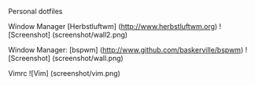 Personal dotfiles

Window Manager [Herbstluftwm] (http://www.herbstluftwm.org)
![Screenshot] (screenshot/wall2.png)

Window Manager: [bspwm] (http://www.github.com/baskerville/bspwm)
![Screenshot] (screenshot/wall.png)

Vimrc
![Vim] (screenshot/vim.png)
